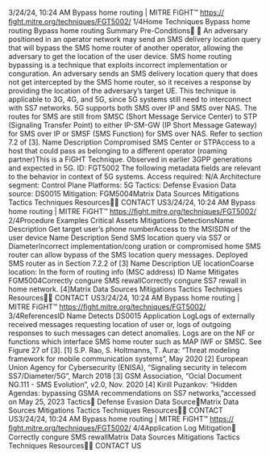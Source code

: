 3/24/24, 10:24 AM Bypass home routing | MITRE FiGHT™
https://ﬁght.mitre.org/techniques/FGT5002/ 1/4Home Techniques Bypass home routing
Bypass home routing
Summary
Pre-Conditions󰅂 󰅂
An adversary positioned in an operator network may send an
SMS delivery location query that will bypass the SMS home
router of another operator, allowing the adversary to get the
location of the user device.
SMS home routing bypassing is a technique that exploits
incorrect implementation or con guration. An adversary sends
an SMS delivery location query that does not get intercepted
by the SMS home router, so it receives a response by
providing the location of the adversary’s target UE.
This technique is applicable to 3G, 4G, and 5G, since 5G
systems still need to interconnect with SS7 networks. 5G
supports both SMS over IP and SMS over NAS. The routes for
SMS are still from SMSC (Short Message Service Center) to
STP (Signaling Transfer Point) to either IP-SM-GW (IP Short
Message Gateway) for SMS over IP or SMSF (SMS Function)
for SMS over NAS. Refer to section 7.2 of [3].
Name Description
Compromised SMS Center or
STPAccess to a host that
could pass as
belonging to a different
operator (roaming
partner)This is a FiGHT Technique.
Observed in earlier 3GPP
generations and expected in
5G.
ID: FGT5002
The following metadata
fields are relevant to the
behavior in context of 5G
systems.
Access required: N/A
Architecture segment:
Control Plane
Platforms: 5G
Tactics: Defense Evasion
Data source: DS0015
Mitigation: FGM5004Matrix Data Sources Mitigations Tactics Techniques Resources󰍝󰇙
CONTACT US3/24/24, 10:24 AM Bypass home routing | MITRE FiGHT™
https://ﬁght.mitre.org/techniques/FGT5002/ 2/4Procedure Examples
Critical Assets
Mitigations
DetectionsName Description
Get target user’s phone numberAccess to the MSISDN
of the user device
Name Description
Send SMS location query via
SS7 or DiameterIncorrect
implementation/con g
uration or compromised
home SMS router can
allow bypass of the
SMS location query
messages. Deployed
SMS router as in
Section 7.2.2 of [3]
Name Description
UE locationCoarse location: In the
form of routing info
(MSC address)
ID Name Mitigates
FGM5004Correctly con gure
SMS  rewallCorrectly con gure SS7
 rewall in home
network. [4]Matrix Data Sources Mitigations Tactics Techniques Resources󰍝󰇙
CONTACT US3/24/24, 10:24 AM Bypass home routing | MITRE FiGHT™
https://ﬁght.mitre.org/techniques/FGT5002/ 3/4ReferencesID Name Detects
DS0015 Application LogLogs of externally
received messages
requesting location of
user or, logs of outgoing
responses to such
messages can detect
anomalies. Logs are on
the NF or functions
which interface SMS
home router such as
MAP IWF or SMSC. See
Figure 27 of [3].
[1] S.P. Rao, S. Holtmanns, T. Aura: “Threat modeling
framework for mobile communication systems”, May 2020
[2] European Union Agency for Cybersecurity (ENISA),
“Signaling security in telecom SS7/Diameter/5G”, March 2018
[3] GSM Association, “O cial Document NG.111 - SMS
Evolution”, v2.0, Nov. 2020
[4] Kirill Puzankov: “Hidden Agendas: bypassing GSMA
recommendations on SS7 networks,”accessed on May 25,
2023
Tactics󰅀
Defense Evasion
Data Source󰅀Matrix Data Sources Mitigations Tactics Techniques Resources󰍝󰇙
CONTACT US3/24/24, 10:24 AM Bypass home routing | MITRE FiGHT™
https://ﬁght.mitre.org/techniques/FGT5002/ 4/4Application Log
Mitigation󰅀
Correctly con gure SMS  rewallMatrix Data Sources Mitigations Tactics Techniques Resources󰍝󰇙
CONTACT US